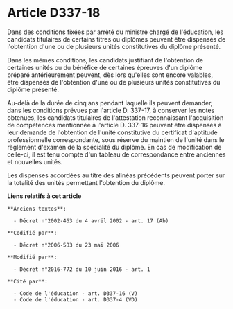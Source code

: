 # Article D337-18

Dans des conditions fixées par arrêté du ministre chargé de l'éducation, les candidats titulaires de certains titres ou
diplômes peuvent être dispensés de l'obtention d'une ou de plusieurs unités constitutives du diplôme présenté.

Dans les mêmes conditions, les candidats justifiant de l'obtention de certaines unités ou du bénéfice de certaines épreuves
d'un diplôme préparé antérieurement peuvent, dès lors qu'elles sont encore valables, être dispensés de l'obtention d'une ou
de plusieurs unités constitutives du diplôme présenté.

Au-delà de la durée de cinq ans pendant laquelle ils peuvent demander, dans les conditions prévues par l'article D. 337-17, à
conserver les notes obtenues, les candidats titulaires de l'attestation reconnaissant l'acquisition de compétences mentionnée
à l'article D. 337-16 peuvent être dispensés à leur demande de l'obtention de l'unité constitutive du certificat d'aptitude
professionnelle correspondante, sous réserve du maintien de l'unité dans le règlement d'examen de la spécialité du diplôme.
En cas de modification de celle-ci, il est tenu compte d'un tableau de correspondance entre anciennes et nouvelles unités.

Les dispenses accordées au titre des alinéas précédents peuvent porter sur la totalité des unités permettant l'obtention du
diplôme.

**Liens relatifs à cet article**

	**Anciens textes**:

	  - Décret n°2002-463 du 4 avril 2002 - art. 17 (Ab)

	**Codifié par**:

	  - Décret n°2006-583 du 23 mai 2006

	**Modifié par**:

	  - Décret n°2016-772 du 10 juin 2016 - art. 1

	**Cité par**:

	  - Code de l'éducation - art. D337-16 (V)
	  - Code de l'éducation - art. D337-4 (VD)
